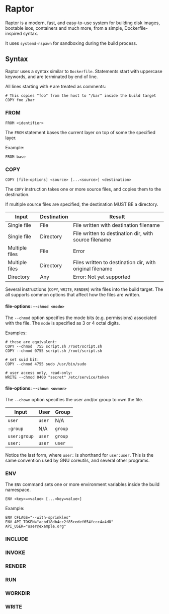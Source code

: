 # Raptor

Raptor is a modern, fast, and easy-to-use system for building disk images,
bootable isos, containers and much more, from a simple, Dockerfile-inspired
syntax.

It uses `systemd-nspawn` for sandboxing during the build process.

## Syntax

Raptor uses a syntax similar to `Dockerfile`. Statements start with uppercase
keywords, and are terminated by end of line.

All lines starting with `#` are treated as comments:

```nginx
# This copies "foo" from the host to "/bar" inside the build target
COPY foo /bar
```

### FROM

```nginx
FROM <identifier>
```

The `FROM` statement bases the current layer on top of some the specified layer.

Example:

```nginx
FROM base
```

### COPY

```nginx
COPY [file-options] <source> [...<source>] <destination>
```

The `COPY` instruction takes one or more source files, and copies them to the
destination.

If multiple source files are specified, the destination MUST BE a directory.

| Input          | Destination | Result                                                   |
|----------------|-------------|----------------------------------------------------------|
| Single file    | File        | File written with destination filename                   |
| Single file    | Directory   | File written to destination dir, with source filename    |
| Multiple files | File        | Error                                                    |
| Multiple files | Directory   | Files written to destination dir, with original filename |
| Directory      | Any         | Error: Not yet supported                                 |

Several instructions (`COPY`, `WRITE`, `RENDER`) write files into the build
target. The all supports common options that affect how the files are written.

#### file-options: `--chmod <mode>`

The `--chmod` option specifies the mode bits (e.g. permissions) associated with
the file. The `mode` is specified as 3 or 4 octal digits.

Examples:

```nginx
# these are equivalent:
COPY --chmod  755 script.sh /root/script.sh
COPY --chmod 0755 script.sh /root/script.sh

# set suid bit:
COPY --chmod 4755 sudo /usr/bin/sudo

# user access only, read-only:
WRITE --chmod 0400 "secret" /etc/service/token
```

#### file-options: `--chown <owner>`

The `--chown` option specifies the user and/or group to own the file.

| Input        | User   | Group   |
|--------------|--------|---------|
| `user`       | `user` | N/A     |
| `:group`     | N/A    | `group` |
| `user:group` | `user` | `group` |
| `user:`      | `user` | `user`  |

Notice the last form, where `user:` is shorthand for `user:user`. This is the
same convention used by GNU coreutils, and several other programs.

### ENV

The `ENV` command sets one or more environment variables inside the build namespace.

```nginx
ENV <key>=<value> [...<key=value>]
```

Example:

```nginx
ENV CFLAGS="--with-sprinkles"
ENV API_TOKEN="acbd18db4cc2f85cedef654fccc4a4d8" API_USER="user@example.org"
```

### INCLUDE


### INVOKE

### RENDER

### RUN

### WORKDIR

### WRITE

